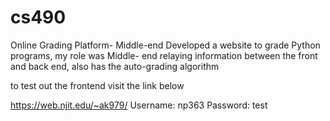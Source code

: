 # cs490
Online Grading Platform- Middle-end
Developed a website to grade Python programs, my role was Middle- end
relaying information between the front and back end, also has the auto-grading algorithm

to test out the frontend visit the link below

https://web.njit.edu/~ak979/
Username: np363 Password: test
